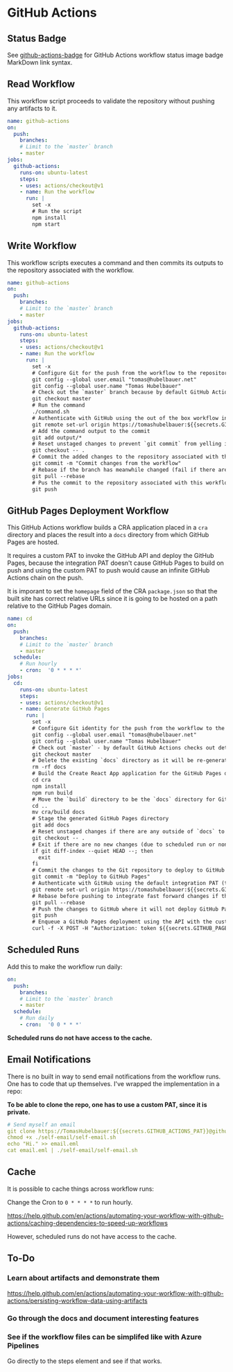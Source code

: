 # GitHub Actions

## Status Badge

See [github-actions-badge](https://github.com/TomasHubelbauer/github-actions-badge)
for GitHub Actions workflow status image badge MarkDown link syntax.

## Read Workflow

This workflow script proceeds to validate the repository without pushing any
artifacts to it.

```yml
name: github-actions
on:
  push:
    branches:
    # Limit to the `master` branch
    - master
jobs:
  github-actions:
    runs-on: ubuntu-latest
    steps:
    - uses: actions/checkout@v1
    - name: Run the workflow
      run: |
        set -x
        # Run the script
        npm install
        npm start
```

## Write Workflow

This workflow scripts executes a command and then commits its outputs to the
repository associated with the workflow.

```yml
name: github-actions
on:
  push:
    branches:
    # Limit to the `master` branch
    - master
jobs:
  github-actions:
    runs-on: ubuntu-latest
    steps:
    - uses: actions/checkout@v1
    - name: Run the workflow
      run: |
        set -x
        # Configure Git for the push from the workflow to the repository
        git config --global user.email "tomas@hubelbauer.net"
        git config --global user.name "Tomas Hubelbauer"
        # Check out the `master` branch because by default GitHub Actions checks out detached HEAD
        git checkout master
        # Run the command
        ./command.sh
        # Authenticate with GitHub using the out of the box workflow integration PAT
        git remote set-url origin https://tomashubelbauer:${{secrets.GITHUB_TOKEN}}@github.com/${{github.repository}}
        # Add the command output to the commit
        git add output/*
        # Reset unstaged changes to prevent `git commit` from yelling if there's e.g. `package-lock.json` or caches
        git checkout -- .
        # Commit the added changes to the repository associated with this workflow
        git commit -m "Commit changes from the workflow"
        # Rebase if the branch has meanwhile changed (fail if there are automatically irresolvable merge conflicts)
        git pull --rebase
        # Pus the commit to the repository associated with this workflow
        git push
```

## GitHub Pages Deployment Workflow

This GitHub Actions workflow builds a CRA application placed in a `cra` directory
and places the result into a `docs` directory from which GitHub Pages are hosted.

It requires a custom PAT to invoke the GitHub API and deploy the GitHub Pages,
because the integration PAT doesn't cause GitHub Pages to build on push and using
the custom PAT to push would cause an infinite GitHub Actions chain on the push.

It is imporant to set the `homepage` field of the CRA `package.json` so that the
built site has correct relative URLs since it is going to be hosted on a path
relative to the GitHub Pages domain.

```yml
name: cd
on:
  push:
    branches:
    # Limit to the `master` branch
    - master
  schedule:
    # Run hourly
    - cron:  '0 * * * *'
jobs:
  cd:
    runs-on: ubuntu-latest
    steps:
    - uses: actions/checkout@v1
    - name: Generate GitHub Pages
      run: |
        set -x
        # Configure Git identity for the push from the workflow to the repository
        git config --global user.email "tomas@hubelbauer.net"
        git config --global user.name "Tomas Hubelbauer"
        # Check out `master` - by default GitHub Actions checks out detached HEAD
        git checkout master
        # Delete the existing `docs` directory as it will be re-generated
        rm -rf docs
        # Build the Create React App application for the GitHub Pages deployment
        cd cra
        npm install
        npm run build
        # Move the `build` directory to be the `docs` directory for GitHub Pages
        cd ..
        mv cra/build docs
        # Stage the generated GitHub Pages directory
        git add docs
        # Reset unstaged changes if there are any outside of `docs` to prevent commit failure
        git checkout -- .
        # Exit if there are no new changes (due to scheduled run or non-code changes)
        if git diff-index --quiet HEAD --; then
          exit
        fi
        # Commit the changes to the Git repository to deploy to GitHub Pages
        git commit -m "Deploy to GitHub Pages"
        # Authenticate with GitHub using the default integration PAT (this one won't deploy GitHub Pages)
        git remote set-url origin https://tomashubelbauer:${{secrets.GITHUB_TOKEN}}@github.com/${{github.repository}}
        # Rebase before pushing to integrate fast forward changes if there are any
        git pull --rebase
        # Push the changes to GitHub where it will not deploy GitHub Pages due to the use of the integration PAT
        git push
        # Enqueue a GitHub Pages deployment using the API with the custom PAT (the integration PAT cannot call the API)
        curl -f -X POST -H "Authorization: token ${{secrets.GITHUB_PAGES_PAT}}" -H "Accept: application/vnd.github.mister-fantastic-preview+json" "https://api.github.com/repos/${{github.repository}}/pages/builds"
```

## Scheduled Runs

Add this to make the workflow run daily:

```yml
on:
  push:
    branches:
    # Limit to the `master` branch
    - master
  schedule:
    # Run daily
    - cron:  '0 0 * * *'
```


**Scheduled runs do not have access to the cache.**

## Email Notifications

There is no built in way to send email notifications from the workflow runs.
One has to code that up themselves. I've wrapped the implementation in a repo:

**To be able to clone the repo, one has to use a custom PAT, since it is private.**

```yml
# Send myself an email
git clone https://TomasHubelbauer:${{secrets.GITHUB_ACTIONS_PAT}}@github.com/TomasHubelbauer/self-email.git
chmod +x ./self-email/self-email.sh
echo "Hi." >> email.eml
cat email.eml | ./self-email/self-email.sh
```

## Cache

It is possible to cache things across workflow runs:

Change the Cron to `0 * * * *` to run hourly.

https://help.github.com/en/actions/automating-your-workflow-with-github-actions/caching-dependencies-to-speed-up-workflows

However, scheduled runs do not have access to the cache.

## To-Do

### Learn about artifacts and demonstrate them

https://help.github.com/en/actions/automating-your-workflow-with-github-actions/persisting-workflow-data-using-artifacts

### Go through the docs and document interesting features

### See if the workflow files can be simplifed like with Azure Pipelines

Go directly to the steps element and see if that works.
